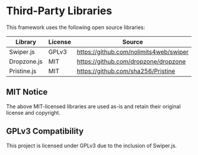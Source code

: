# Third-Party Libraries

This framework uses the following open source libraries:

| Library       | License | Source |
|---------------|---------|--------|
| Swiper.js     | GPLv3   | https://github.com/nolimits4web/swiper |
| Dropzone.js   | MIT     | https://github.com/dropzone/dropzone |
| Pristine.js   | MIT     | https://github.com/sha256/Pristine |

## MIT Notice

The above MIT-licensed libraries are used as-is and retain their original license and copyright.

## GPLv3 Compatibility

This project is licensed under GPLv3 due to the inclusion of Swiper.js.
